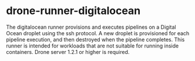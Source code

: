 # drone-runner-digitalocean

The digitalocean runner provisions and executes pipelines on a Digital Ocean droplet using the ssh protocol. A new droplet is provisioned for each pipeline execution, and then destroyed when the pipeline completes. This runner is intended for workloads that are not suitable for running inside containers. Drone server 1.2.1 or higher is required.
